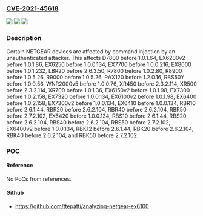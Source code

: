 ### [CVE-2021-45618](https://cve.mitre.org/cgi-bin/cvename.cgi?name=CVE-2021-45618)
![](https://img.shields.io/static/v1?label=Product&message=n%2Fa&color=blue)
![](https://img.shields.io/static/v1?label=Version&message=n%2Fa&color=blue)
![](https://img.shields.io/static/v1?label=Vulnerability&message=n%2Fa&color=brighgreen)

### Description

Certain NETGEAR devices are affected by command injection by an unauthenticated attacker. This affects D7800 before 1.0.1.64, EX6200v2 before 1.0.1.86, EX6250 before 1.0.0.134, EX7700 before 1.0.0.216, EX8000 before 1.0.1.232, LBR20 before 2.6.3.50, R7800 before 1.0.2.80, R8900 before 1.0.5.26, R9000 before 1.0.5.26, RAX120 before 1.2.0.16, RBS50Y before 1.0.0.56, WNR2000v5 before 1.0.0.76, XR450 before 2.3.2.114, XR500 before 2.3.2.114, XR700 before 1.0.1.36, EX6150v2 before 1.0.1.98, EX7300 before 1.0.2.158, EX7320 before 1.0.0.134, EX6100v2 before 1.0.1.98, EX6400 before 1.0.2.158, EX7300v2 before 1.0.0.134, EX6410 before 1.0.0.134, RBR10 before 2.6.1.44, RBR20 before 2.6.2.104, RBR40 before 2.6.2.104, RBR50 before 2.7.2.102, EX6420 before 1.0.0.134, RBS10 before 2.6.1.44, RBS20 before 2.6.2.104, RBS40 before 2.6.2.104, RBS50 before 2.7.2.102, EX6400v2 before 1.0.0.134, RBK12 before 2.6.1.44, RBK20 before 2.6.2.104, RBK40 before 2.6.2.104, and RBK50 before 2.7.2.102.

### POC

#### Reference
No PoCs from references.

#### Github
- https://github.com/ttepatti/analyzing-netgear-ex6100

